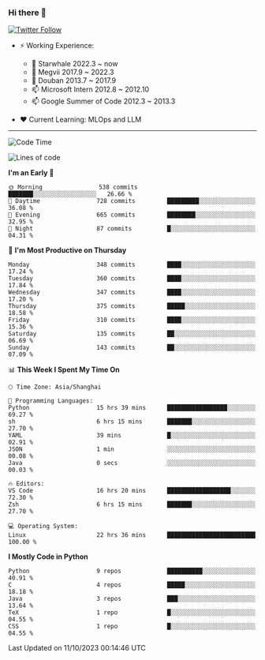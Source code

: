 ### Hi there 👋

[![Twitter Follow](https://img.shields.io/twitter/follow/tianweidut?style=social)](https://twitter.com/tianweidut)

- ⚡ Working Experience:
  - 🔭 Starwhale 2022.3 ~ now
  - 🌱 Megvii 2017.9 ~ 2022.3
  - 🌱 Douban 2013.7 ~ 2017.9
  - 📫 Microsoft Intern 2012.8 ~ 2012.10
  - 📫 Google Summer of Code 2012.3 ~ 2013.3

- ❤️ Current Learning: MLOps and LLM

---
<!--START_SECTION:waka-->
![Code Time](http://img.shields.io/badge/Code%20Time-4%2C563%20hrs%2038%20mins-blue)

![Lines of code](https://img.shields.io/badge/From%20Hello%20World%20I%27ve%20Written-1.3%20million%20lines%20of%20code-blue)

**I'm an Early 🐤** 

```text
🌞 Morning                538 commits         ███████░░░░░░░░░░░░░░░░░░   26.66 % 
🌆 Daytime                728 commits         █████████░░░░░░░░░░░░░░░░   36.08 % 
🌃 Evening                665 commits         ████████░░░░░░░░░░░░░░░░░   32.95 % 
🌙 Night                  87 commits          █░░░░░░░░░░░░░░░░░░░░░░░░   04.31 % 
```
📅 **I'm Most Productive on Thursday** 

```text
Monday                   348 commits         ████░░░░░░░░░░░░░░░░░░░░░   17.24 % 
Tuesday                  360 commits         ████░░░░░░░░░░░░░░░░░░░░░   17.84 % 
Wednesday                347 commits         ████░░░░░░░░░░░░░░░░░░░░░   17.20 % 
Thursday                 375 commits         █████░░░░░░░░░░░░░░░░░░░░   18.58 % 
Friday                   310 commits         ████░░░░░░░░░░░░░░░░░░░░░   15.36 % 
Saturday                 135 commits         ██░░░░░░░░░░░░░░░░░░░░░░░   06.69 % 
Sunday                   143 commits         ██░░░░░░░░░░░░░░░░░░░░░░░   07.09 % 
```


📊 **This Week I Spent My Time On** 

```text
🕑︎ Time Zone: Asia/Shanghai

💬 Programming Languages: 
Python                   15 hrs 39 mins      █████████████████░░░░░░░░   69.27 % 
sh                       6 hrs 15 mins       ███████░░░░░░░░░░░░░░░░░░   27.70 % 
YAML                     39 mins             █░░░░░░░░░░░░░░░░░░░░░░░░   02.91 % 
JSON                     1 min               ░░░░░░░░░░░░░░░░░░░░░░░░░   00.08 % 
Java                     0 secs              ░░░░░░░░░░░░░░░░░░░░░░░░░   00.03 % 

🔥 Editors: 
VS Code                  16 hrs 20 mins      ██████████████████░░░░░░░   72.30 % 
Zsh                      6 hrs 15 mins       ███████░░░░░░░░░░░░░░░░░░   27.70 % 

💻 Operating System: 
Linux                    22 hrs 36 mins      █████████████████████████   100.00 % 
```

**I Mostly Code in Python** 

```text
Python                   9 repos             ██████████░░░░░░░░░░░░░░░   40.91 % 
C                        4 repos             █████░░░░░░░░░░░░░░░░░░░░   18.18 % 
Java                     3 repos             ███░░░░░░░░░░░░░░░░░░░░░░   13.64 % 
TeX                      1 repo              █░░░░░░░░░░░░░░░░░░░░░░░░   04.55 % 
CSS                      1 repo              █░░░░░░░░░░░░░░░░░░░░░░░░   04.55 % 
```




 Last Updated on 11/10/2023 00:14:46 UTC
<!--END_SECTION:waka-->
